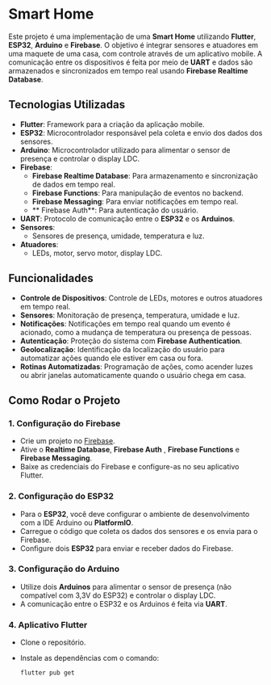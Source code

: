 # Smart Home

Este projeto é uma implementação de uma **Smart Home** utilizando **Flutter**, **ESP32**, **Arduino** e **Firebase**. O objetivo é integrar sensores e atuadores em uma maquete de uma casa, com controle através de um aplicativo mobile. A comunicação entre os dispositivos é feita por meio de **UART** e dados são armazenados e sincronizados em tempo real usando **Firebase Realtime Database**.

## Tecnologias Utilizadas

- **Flutter**: Framework para a criação da aplicação mobile.
- **ESP32**: Microcontrolador responsável pela coleta e envio dos dados dos sensores.
- **Arduino**: Microcontrolador utilizado para alimentar o sensor de presença e controlar o display LDC.
- **Firebase**:
  - **Firebase Realtime Database**: Para armazenamento e sincronização de dados em tempo real.
  - **Firebase Functions**: Para manipulação de eventos no backend.
  - **Firebase Messaging**: Para enviar notificações em tempo real.
  - ** Firebase Auth**: Para autenticação do usuário.
- **UART**: Protocolo de comunicação entre o **ESP32** e os **Arduinos**.
- **Sensores**:
  - Sensores de presença, umidade, temperatura e luz.
- **Atuadores**:
  - LEDs, motor, servo motor, display LDC.

## Funcionalidades

- **Controle de Dispositivos**: Controle de LEDs, motores e outros atuadores em tempo real.
- **Sensores**: Monitoração de presença, temperatura, umidade e luz.
- **Notificações**: Notificações em tempo real quando um evento é acionado, como a mudança de temperatura ou presença de pessoas.
- **Autenticação**: Proteção do sistema com **Firebase Authentication**.
- **Geolocalização**: Identificação da localização do usuário para automatizar ações quando ele estiver em casa ou fora.
- **Rotinas Automatizadas**: Programação de ações, como acender luzes ou abrir janelas automaticamente quando o usuário chega em casa.

## Como Rodar o Projeto

### 1. **Configuração do Firebase**

- Crie um projeto no [Firebase](https://firebase.google.com/).
- Ative o **Realtime Database**, **Firebase Auth** ,  **Firebase Functions** e **Firebase Messaging**.
- Baixe as credenciais do Firebase e configure-as no seu aplicativo Flutter.

### 2. **Configuração do ESP32**

- Para o **ESP32**, você deve configurar o ambiente de desenvolvimento com a IDE Arduino ou **PlatformIO**.
- Carregue o código que coleta os dados dos sensores e os envia para o Firebase.
- Configure dois **ESP32** para enviar e receber dados do Firebase.

### 3. **Configuração do Arduino**

- Utilize dois **Arduinos** para alimentar o sensor de presença (não compatível com 3,3V do ESP32) e controlar o display LDC.
- A comunicação entre o ESP32 e os Arduinos é feita via **UART**.

### 4. **Aplicativo Flutter**

- Clone o repositório.
- Instale as dependências com o comando:
  
  ```bash
  flutter pub get
